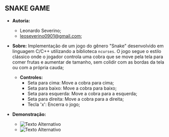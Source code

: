 ## SNAKE GAME
- **Autoria:**
  - Leonardo Severino;
  - leoseverino0901@gmail.com;

- **Sobre:**
  Implementação de um jogo do gênero "Snake" desenvolvido em linguagem C/C++ utilizando a biblioteca `ncurses`. O jogo segue o estilo clássico onde o jogador controla uma cobra que se move pela tela para comer frutas e aumentar de tamanho, sem colidir com as bordas da tela ou com a própria cauda;
     
  - **Controles:**
    - Seta para cima: Move a cobra para cima;
    - Seta para baixo: Move a cobra para baixo;
    - Seta para esquerda: Move a cobra para a esquerda;
    - Seta para direita: Move a cobra para a direita;
    - Tecla 'x': Encerra o jogo;
    
- **Demonstração:**
  - ![Texto Alternativo](https://github.com/SEVERINO-0901/SNAKE_GAME-Cpp/blob/main/Screenshots/Captura%20de%20tela%20de%202024-09-09%2018-56-56.png)
  - ![Texto Alternativo](https://github.com/SEVERINO-0901/SNAKE_GAME-Cpp/blob/main/Screenshots/Captura%20de%20tela%20de%202024-09-09%2018-57-17.png)
